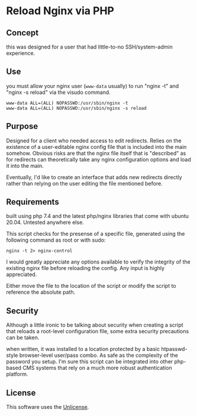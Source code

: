 # Reload Nginx via PHP

## Concept
this was designed for a user that had little-to-no SSH/system-admin experience. 

## Use
you must allow your nginx user (`www-data` usually) to run "nginx -t" and "nginx -s reload" via the visudo command. 

    www-data ALL=(ALL) NOPASSWD:/usr/sbin/nginx -t
    www-data ALL=(ALL) NOPASSWD:/usr/sbin/nginx -s reload

## Purpose
Designed for a client who needed access to edit redirects. Relies on the existence of a user-editable nginx config file that is included into the main somehow. Obvious risks are that the nginx file itself that is "described" as for redirects can theoretically take any nginx configuration options and load it into the main.

Eventually, I'd like to create an interface that adds new redirects directly rather than relying on the user editing the file mentioned before. 

## Requirements
built using php 7.4 and the latest php/nginx libraries that come with ubuntu 20.04. Untested anywhere else. 

This script checks for the presense of a specific file, generated using the following command as root or with sudo: 

`nginx -t 2> nginx-control`

I would greatly appreciate any options available to verify the integrity of the existing nginx file before reloading the config. Any input is highly appreciated. 

Either move the file to the location of the script or modify the script to reference the absolute path.

## Security
Although a little ironic to be talking about security when creating a script that reloads a root-level configuration file, some extra security precautions can be taken. 

when written, it was installed to a location protected by a basic htpasswd-style browser-level user/pass combo. As safe as the complexity of the password you setup. I'm sure this script can be integrated into other php-based CMS systems that rely on a much more robust authentication platform. 

## License

This software uses the [Unlicense](https://unlicense.org/). 
